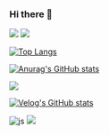 ### Hi there 👋

<img src="https://capsule-render.vercel.app/api?type=모양&color=색상코드&height=높이&section=header&text=텍스트&fontSize=텍스트크기" />

<img src="https://img.shields.io/badge/JAVA-007396?style=for-the-badge&logo=java&logoColor=white">

[![Top Langs](https://github-readme-stats.vercel.app/api/top-langs/?username=goun3596)](https://github.com/anuraghazra/github-readme-stats)

[![Anurag's GitHub stats](https://github-readme-stats.vercel.app/api?username=goun3596)](https://github.com/anuraghazra/github-readme-stats)

<img src="https://capsule-render.vercel.app/api?type=모양&color=색상코드&height=높이&section=footer&text=텍스트&fontSize=텍스트크기" />

[![Velog's GitHub stats](https://velog-readme-stats.vercel.app/api?name=goun3596)](https://velog.io/@goun3596/posts)

![js](https://img.shields.io/badge/JavaScript-F7DF1E?style=for-the-badge&logo=JavaScript&logoColor=white)
<img src="https://img.shields.io/badge/JAVA-007396?style=for-the-badge&logo=java&logoColor=white">

<!--
**JangGoun/JangGoun** is a ✨ _special_ ✨ repository because its `README.md` (this file) appears on your GitHub profile.

Here are some ideas to get you started:

- 🔭 I’m currently working on ...
- 🌱 I’m currently learning ...
- 👯 I’m looking to collaborate on ...
- 🤔 I’m looking for help with ...
- 💬 Ask me about ...
- 📫 How to reach me: ...
- 😄 Pronouns: ...
- ⚡ Fun fact: ...
-->
